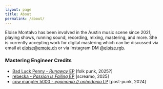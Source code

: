 ```yaml
---
layout: page
title: About
permalink: /about/
---
```


Eloise Montalvo has been involved in the Austin music scene since 2021, playing shows, running
sound, recording, mixing, mastering, and more. She is currently accepting work for digital
mastering which can be discussed via email at [eloise@emote.ch][email] or via
Instagram DM [@eloise.rgb][instagram].

### Mastering Engineer Credits

 * [Bad Luck Penny - *Runaway* EP][blp_runaway] [folk punk, 2025?]
 * [rebecka - *Passion is Failing* EP][rebecka_passion] [screamo, 2025]
 * [cow mangler 5000 - *egomania // anhedonia* LP][cm5k_egomania] [post-punk, 2024]

[email]: mailto:eloise@emote.ch
[instagram]: https://instagram.com/eloise.rgb

[blp_runaway]: https://badluckpenny.bandcamp.com/album/runaway
[rebecka_passion]: https://rebecka.bandcamp.com/album/passion-is-failing
[cm5k_egomania]: https://cowmangler5000.bandcamp.com/album/egomania-anhedonia
